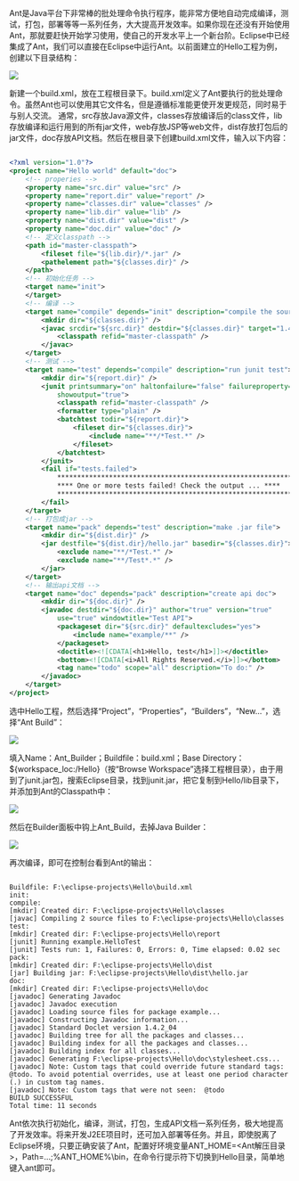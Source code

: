 
Ant是Java平台下非常棒的批处理命令执行程序，能非常方便地自动完成编译，测试，打包，部署等等一系列任务，大大提高开发效率。如果你现在还没有开始使用Ant，那就要赶快开始学习使用，使自己的开发水平上一个新台阶。Eclipse中已经集成了Ant，我们可以直接在Eclipse中运行Ant。以前面建立的Hello工程为例，创建以下目录结构：

![](http://images2015.cnblogs.com/blog/611264/201512/611264-20151211222840887-2057018532.jpg)

新建一个build.xml，放在工程根目录下。build.xml定义了Ant要执行的批处理命令。虽然Ant也可以使用其它文件名，但是遵循标准能更使开发更规范，同时易于与别人交流。 通常，src存放Java源文件，classes存放编译后的class文件，lib存放编译和运行用到的所有jar文件，web存放JSP等web文件，dist存放打包后的jar文件，doc存放API文档。然后在根目录下创建build.xml文件，输入以下内容：

```xml

<?xml version="1.0"?>
<project name="Hello world" default="doc">
	<!-- properies -->
	<property name="src.dir" value="src" />
	<property name="report.dir" value="report" />
	<property name="classes.dir" value="classes" />
	<property name="lib.dir" value="lib" />
	<property name="dist.dir" value="dist" />
	<property name="doc.dir" value="doc" />
	<!-- 定义classpath -->
	<path id="master-classpath">
		<fileset file="${lib.dir}/*.jar" />
		<pathelement path="${classes.dir}" />
	</path>
	<!-- 初始化任务 -->
	<target name="init">
	</target>
	<!-- 编译 -->
	<target name="compile" depends="init" description="compile the source files">
		<mkdir dir="${classes.dir}" />
		<javac srcdir="${src.dir}" destdir="${classes.dir}" target="1.4">
			<classpath refid="master-classpath" />
		</javac>
	</target>
	<!-- 测试 -->
	<target name="test" depends="compile" description="run junit test">
		<mkdir dir="${report.dir}" />
		<junit printsummary="on" haltonfailure="false" failureproperty="tests.failed"
			showoutput="true">
			<classpath refid="master-classpath" />
			<formatter type="plain" />
			<batchtest todir="${report.dir}">
				<fileset dir="${classes.dir}">
					<include name="**/*Test.*" />
				</fileset>
			</batchtest>
		</junit>
		<fail if="tests.failed">
			***********************************************************
			**** One or more tests failed! Check the output ... ****
			***********************************************************
		</fail>
	</target>
	<!-- 打包成jar -->
	<target name="pack" depends="test" description="make .jar file">
		<mkdir dir="${dist.dir}" />
		<jar destfile="${dist.dir}/hello.jar" basedir="${classes.dir}">
			<exclude name="**/*Test.*" />
			<exclude name="**/Test*.*" />
		</jar>
	</target>
	<!-- 输出api文档 -->
	<target name="doc" depends="pack" description="create api doc">
		<mkdir dir="${doc.dir}" />
		<javadoc destdir="${doc.dir}" author="true" version="true"
			use="true" windowtitle="Test API">
			<packageset dir="${src.dir}" defaultexcludes="yes">
				<include name="example/**" />
			</packageset>
			<doctitle><![CDATA[<h1>Hello, test</h1>]]></doctitle>
			<bottom><![CDATA[<i>All Rights Reserved.</i>]]></bottom>
			<tag name="todo" scope="all" description="To do:" />
		</javadoc>
	</target>
</project>

```

选中Hello工程，然后选择“Project”，“Properties”，“Builders”，“New…”，选择“Ant Build”：
    
![](http://images2015.cnblogs.com/blog/611264/201512/611264-20151211222905012-466425527.jpg)

填入Name：Ant_Builder；Buildfile：build.xml；Base Directory：${workspace_loc:/Hello}（按“Browse Workspace”选择工程根目录），由于用到了junit.jar包，搜索Eclipse目录，找到junit.jar，把它复制到Hello/lib目录下，并添加到Ant的Classpath中：

![](http://images2015.cnblogs.com/blog/611264/201512/611264-20151211222917434-787575864.jpg)

然后在Builder面板中钩上Ant_Build，去掉Java Builder：

![](http://images2015.cnblogs.com/blog/611264/201512/611264-20151211222930747-1268707877.jpg)

再次编译，即可在控制台看到Ant的输出： 

```shell

Buildfile: F:\eclipse-projects\Hello\build.xml
init:
compile:
[mkdir] Created dir: F:\eclipse-projects\Hello\classes
[javac] Compiling 2 source files to F:\eclipse-projects\Hello\classes
test:
[mkdir] Created dir: F:\eclipse-projects\Hello\report
[junit] Running example.HelloTest
[junit] Tests run: 1, Failures: 0, Errors: 0, Time elapsed: 0.02 sec
pack:
[mkdir] Created dir: F:\eclipse-projects\Hello\dist
[jar] Building jar: F:\eclipse-projects\Hello\dist\hello.jar
doc:
[mkdir] Created dir: F:\eclipse-projects\Hello\doc
[javadoc] Generating Javadoc
[javadoc] Javadoc execution
[javadoc] Loading source files for package example...
[javadoc] Constructing Javadoc information...
[javadoc] Standard Doclet version 1.4.2_04
[javadoc] Building tree for all the packages and classes...
[javadoc] Building index for all the packages and classes...
[javadoc] Building index for all classes...
[javadoc] Generating F:\eclipse-projects\Hello\doc\stylesheet.css...
[javadoc] Note: Custom tags that could override future standard tags:  
@todo. To avoid potential overrides, use at least one period character (.) in custom tag names.
[javadoc] Note: Custom tags that were not seen:  @todo
BUILD SUCCESSFUL
Total time: 11 seconds

```

Ant依次执行初始化，编译，测试，打包，生成API文档一系列任务，极大地提高了开发效率。将来开发J2EE项目时，还可加入部署等任务。并且，即使脱离了Eclipse环境，只要正确安装了Ant，配置好环境变量ANT_HOME=<Ant解压目录>，Path=…;%ANT_HOME%\bin，在命令行提示符下切换到Hello目录，简单地键入ant即可。